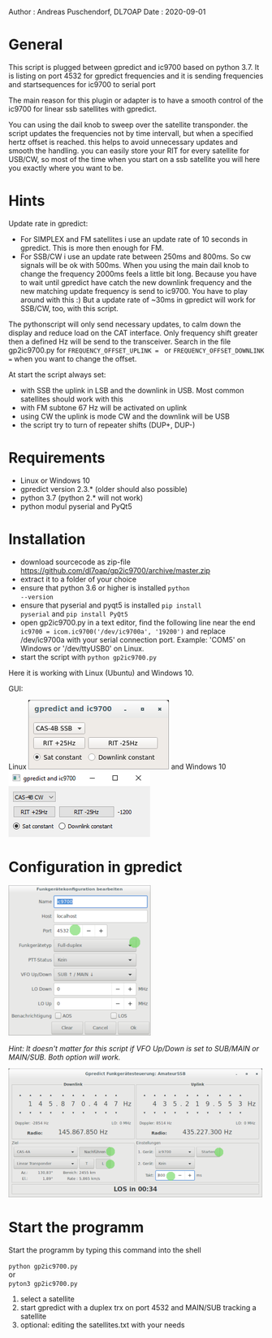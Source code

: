 Author  : Andreas Puschendorf, DL7OAP
Date    : 2020-09-01


# General

This script is plugged between gpredict and ic9700 based on python 3.7.
It is listing on port 4532 for gpredict frequencies
and it is sending frequencies and startsequences for ic9700 to serial port

The main reason for this plugin or adapter is to have a smooth control of the 
ic9700 for linear ssb satellites with gpredict.
 
You can using the dail knob to sweep over the satellite transponder.
the script updates the frequencies not by time intervall, but when a specified hertz offset is reached.
this helps to avoid unnecessary updates and smooth the handling. 
you can easily store your RIT for every satellite for USB/CW, so most of the time when you start on a ssb satellite 
you will here you exactly where you want to be.

# Hints

Update rate in gpredict:
- For SIMPLEX and FM satellites i use an update rate of 10 seconds in gpredict. This is more then enough for FM.
- For SSB/CW i use an update rate between 250ms and 800ms. So cw signals will be ok with 500ms.
When you using the main dail knob to change the frequency 2000ms feels a little bit long. Because you have
to wait until gpredict have catch the new downlink frequency and the new matching update frequency is
send to ic9700. You have to play around with this :)
But a update rate of ~30ms in gpredict will work for SSB/CW, too, with this script.

The pythonscript will only send necessary updates, to calm down the display and reduce load on the CAT interface. 
Only frequency shift greater then a defined Hz will be send to the transceiver.
Search in the file gp2ic9700.py for <code>FREQUENCY_OFFSET_UPLINK = </code> or <code>FREQUENCY_OFFSET_DOWNLINK =</code> 
when you want to change the offset.

At start the script always set:
* with SSB the uplink in LSB and the downlink in USB. Most common satellites should work with this
* with FM subtone 67 Hz will be activated on uplink
* using CW the uplink is mode CW and the downlink will be USB
* the script try to turn of repeater shifts (DUP+, DUP-)


# Requirements

* Linux or Windows 10
* gpredict version 2.3.* (older should also possible)
* python 3.7 (python 2.* will not work)
* python modul pyserial and PyQt5

# Installation

- download sourcecode as zip-file https://github.com/dl7oap/gp2ic9700/archive/master.zip
- extract it to a folder of your choice
- ensure that python 3.6 or higher is installed <code>python --version</code>
- ensure that pyserial and pyqt5 is installed <code>pip install pyserial</code> and <code>pip install PyQt5</code>
- open gp2ic9700.py in a text editor, find the following line near the end <code>ic9700 = icom.ic9700('/dev/ic9700a', '19200')</code> 
and replace /dev/ic9700a with your serial connection port. Example: 'COM5' on Windows or '/dev/ttyUSB0' on Linux.
- start the script with <code>python gp2ic9700.py</code> 

Here it is working with Linux (Ubuntu) and Windows 10.

GUI:

Linux 
![gui](gui_linux.png) and 
Windows 10 
![gui](gui_win10.png)

# Configuration in gpredict

![gpredict](gpredict_configuration.png)

<i>Hint: It doesn't matter for this script if VFO Up/Down is set to SUB/MAIN or MAIN/SUB. Both option will work.</i>

![engage](engage.png)

# Start the programm

Start the programm by typing this command into the shell 

<code>python gp2ic9700.py</code>  
or   
<code>pyton3 gp2ic9700.py</code>

1. select a satellite
2. start gpredict with a duplex trx on port 4532 and MAIN/SUB tracking a satellite
3. optional: editing the satellites.txt with your needs